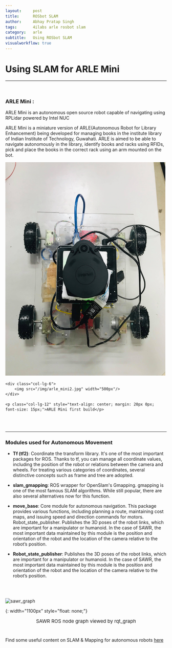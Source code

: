 ```yaml
---
layout:     post
title:      ROSbot SLAM 
author:     Abhay Pratap Singh
tags: 		4ilabs arle rosbot slam
category:   arle
subtitle:  	Using ROSbot SLAM
visualworkflow: true
---
```

<!-- Start Writing Below in Markdown -->

# Using SLAM for ARLE Mini

<hr class="style-one">

<br>

### ARLE Mini :
 
 ARLE Mini is an autonomous open source robot capable of navigating using RPLidar powered by Intel NUC

 ARLE Mini is a miniature version of ARLE(Autonomous Robot for Library Enhancement) being developed for managing books in the institute library of Indian Institute of Technology, Guwahati. ARLE is aimed to be able to navigate autonomously in the library, identify books and racks using RFIDs, pick and place the books in the correct rack using an arm mounted on the bot.

<div class="row">
	<div class="col-lg-6">
		<img src="/img/arle_mini1.jpg" width="500px" alt="ARLE Mini top view"/>	
	</div>

	<div class="col-lg-6">
		<img src="/img/arle_mini2.jpg" width="500px"/>
	</div>

	<p class="col-lg-12" style="text-align: center; margin: 20px 0px; font-size: 15px;">ARLE Mini first build</p>

</div>


<br>
<br>


<hr class="style-one">

### Modules used for Autonomous Movement

-	**Tf (tf2)**: Coordinate the transform library. It's one of the most important packages for ROS. Thanks to tf, you can manage all coordinate values, 	 including the position of the robot or relations between the camera and wheels. For treating various categories of coordinates, several distinctive concepts such 		as frame and tree are adopted.

- **slam_gmapping**: ROS wrapper for OpenSlam's Gmapping. gmapping is one of the most famous SLAM algorithms. While still popular, there are also several alternatives now for this function.

- **move_base**: Core module for autonomous navigation. This package provides various functions, including planning a route, maintaining cost maps, and issuing speed and direction commands for motors.
    Robot_state_publisher. Publishes the 3D poses of the robot links, which are important for a manipulator or humanoid. In the case of SAWR, the most important data maintained by this module is the position and orientation of the robot and the location of the camera relative to the robot’s position.

- **Robot_state_publisher**: Publishes the 3D poses of the robot links, which are important for a manipulator or humanoid. In the case of SAWR, the most important data maintained by this module is the position and orientation of the robot and the location of the camera relative to the robot’s position.

<br>
<br>

![sawr_graph]


[sawr_graph]: https://software.intel.com/sites/default/files/managed/5e/8c/Build-Autonomous-Mobile-Robot-Intel-RealSense-Camera-ROS-SAWR-fig13.png "SAWR ROS node graph viewed by rqt_graph"
{: width="1100px" style="float: none;"}

 <p class="col-lg-12" style="text-align: center; margin: 10px 0px; font-size: 15px;">SAWR ROS node graph viewed by rqt_graph</p>



<br>

Find some useful content on SLAM & Mapping for autonomous robots [here][intel_sawr]

[intel_sawr]: https://software.intel.com/en-us/articles/build-an-autonomous-mobile-robot-with-the-intel-realsense-camera-ros-and-sawr
